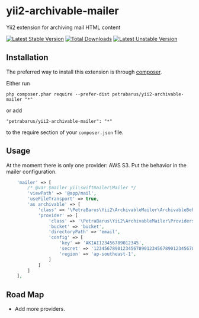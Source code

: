 # yii2-archivable-mailer
Yii2 extension for archiving mail HTML content


[![Latest Stable Version](https://poser.pugx.org/petrabarus/yii2-archivable-mailer/v/stable.svg)](https://packagist.org/packages/petrabarus/yii2-archivable-mailer)
[![Total Downloads](https://poser.pugx.org/petrabarus/yii2-archivable-mailer/downloads.svg)](https://packagist.org/packages/petrabarus/yii2-archivable-mailer)
[![Latest Unstable Version](https://poser.pugx.org/petrabarus/yii2-archivable-mailer/v/unstable.svg)](https://packagist.org/packages/petrabarus/yii2-archivable-mailer)


## Installation

The preferred way to install this extension is through [composer](http://getcomposer.org/download/).

Either run

```
php composer.phar require --prefer-dist petrabarus/yii2-archivable-mailer "*"
```

or add

```
"petrabarus/yii2-archivable-mailer": "*"
```

to the require section of your `composer.json` file.

## Usage

At the moment there is only one provider: AWS S3. Put the behavior in the 
mailer configuration.

```php
    'mailer' => [
        /* @var $mailer yii\swiftmailer\Mailer */
        'viewPath' => '@app/mail',
        'useFileTransport' => true,
        'as archivable' => [
            'class' => '\PetraBarus\Yii2\ArchivableMailer\ArchivableBehavior',
            'provider' => [
                'class' => '\PetraBarus\Yii2\ArchivableMailer\Providers\S3Provider',
                'bucket' => 'bucket',
                'directoryPath' => 'email',
                'config' => [
                    'key' => 'AKIAI123456789012345',
                    'secret' => '1234567890123456789012345678901234567890',
                    'region' => 'ap-southeast-1',
                ]
            ]
        ]
    ],
```

## Road Map

- Add more providers.